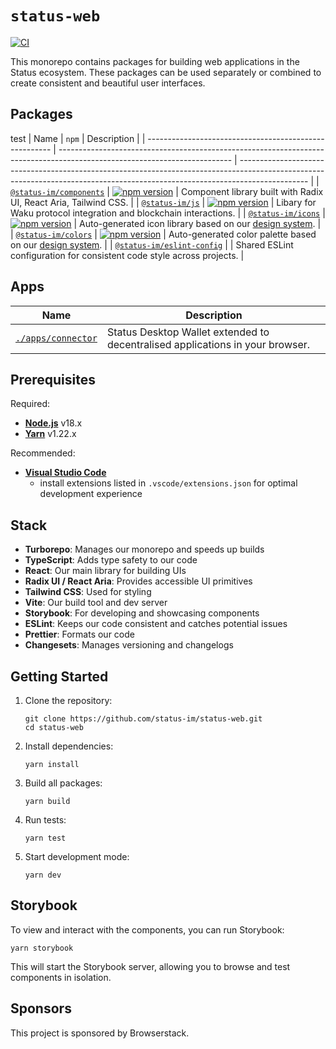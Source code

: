 # `status-web`

[![CI](https://github.com/status-im/status-web/actions/workflows/ci.yml/badge.svg)](https://github.com/status-im/status-web/actions/workflows/ci.yml)

This monorepo contains packages for building web applications in the Status ecosystem. These packages can be used separately or combined to create consistent and beautiful user interfaces.

## Packages
test
| Name                                                   | `npm`                                                                                                                     | Description                                                                                                                                                                   |
| ------------------------------------------------------ | ------------------------------------------------------------------------------------------------------------------------- | ----------------------------------------------------------------------------------------------------------------------------------------------------------------------------- |
| [`@status-im/components`](./packages/components)       | [![npm version](https://img.shields.io/npm/v/@status-im/components)](https://www.npmjs.com/package/@status-im/components) | Component library built with Radix UI, React Aria, Tailwind CSS.                                                                                                              |
| [`@status-im/js`](./packages/status-js)                | [![npm version](https://img.shields.io/npm/v/@status-im/js)](https://www.npmjs.com/package/@status-im/js)                 | Libary for Waku protocol integration and blockchain interactions.                                                                                                             |
| [`@status-im/icons`](./packages/icons)                 | [![npm version](https://img.shields.io/npm/v/@status-im/icons)](https://www.npmjs.com/package/@status-im/icons)           | Auto-generated icon library based on our [design system](https://www.figma.com/design/qLLuMLfpGxK9OfpIavwsmK/Iconset?node-id=3239-987&node-type=frame&t=0h8iIiZ3Sf0g4MRV-11). |
| [`@status-im/colors`](./packages/colors)               | [![npm version](https://img.shields.io/npm/v/@status-im/colors.svg)](https://www.npmjs.com/package/@status-im/colors)     | Auto-generated color palette based on our [design system](https://www.figma.com/design/v98g9ZiaSHYUdKWrbFg9eM/Foundations?node-id=619-5995&node-type=canvas&m=dev).           |
| [`@status-im/eslint-config`](./packages/eslint-config) |                                                                                                                           | Shared ESLint configuration for consistent code style across projects.                                                                                                        |

## Apps

| Name                                   | Description                                                                   |
| -------------------------------------- | ----------------------------------------------------------------------------- |
| [`./apps/connector`](./apps/connector) | Status Desktop Wallet extended to decentralised applications in your browser. |

## Prerequisites

Required:

- **[Node.js](https://nodejs.org/)** v18.x
- **[Yarn](https://yarnpkg.com/)** v1.22.x

Recommended:

- **[Visual Studio Code](https://code.visualstudio.com/)**
  - install extensions listed in `.vscode/extensions.json` for optimal development experience

## Stack

- **Turborepo**: Manages our monorepo and speeds up builds
- **TypeScript**: Adds type safety to our code
- **React**: Our main library for building UIs
- **Radix UI / React Aria**: Provides accessible UI primitives
- **Tailwind CSS**: Used for styling
- **Vite**: Our build tool and dev server
- **Storybook**: For developing and showcasing components
- **ESLint**: Keeps our code consistent and catches potential issues
- **Prettier**: Formats our code
- **Changesets**: Manages versioning and changelogs

## Getting Started

1. Clone the repository:

   ```
   git clone https://github.com/status-im/status-web.git
   cd status-web
   ```

2. Install dependencies:

   ```
   yarn install
   ```

3. Build all packages:

   ```
   yarn build
   ```

4. Run tests:

   ```
   yarn test
   ```

5. Start development mode:
   ```
   yarn dev
   ```

## Storybook

To view and interact with the components, you can run Storybook:

```
yarn storybook
```

This will start the Storybook server, allowing you to browse and test components in isolation.

## Sponsors

This project is sponsored by Browserstack.
